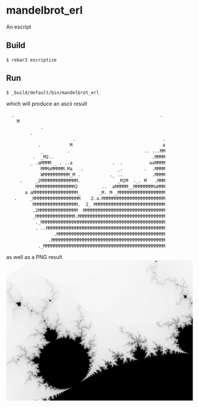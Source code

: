 mandelbrot_erl
==============

An escript

Build
-----

    $ rebar3 escriptize

Run
---

    $ _build/default/bin/mandelbrot_erl

                                                            
which will produce an ascii result                                                             
```
  .                                                       . 
    M                                                       
             .                                              
         .                                                  
                         .                                 .
            .           M                                  a
             _         .                            .. ...MM
          .  _M2..                                     .MMMM
         _ .aMMMM _ . ..a               .  .          aaMMMM
             MMMaMMMMM.Ma   .             _.        .  .MMMM
             WMMMMMMMMMM_M .           ._ ..           .MMMM
     .     _2MMMMMMMMMMMMMM.              _M2M  ._. M   .MMM
           MMMMMMMMMMMMMMM2         ..  aMMMMM__MMMMMMMMaMMM
       a aMMMMMMMMMMMMMMMMM_       _M. M _MMMMMMMMMMMMMMMMMM
   .     _MMMMMMMMMMMMMMMMMM    2.a.MMMMMMMMMMMMMMMMMMMMMMMM
          MMMMMMMMMMMMMMMMM.  2_ MMMMMMMMMMMMMMMMMMMMMMMMMMM
          .2MMMMMMMMMMMMMMM  MMMMMMMMMMMMMMMMMMMMMMMMMMMMMMM
          _MMMMMMMMMMMMMMM.MMMMMMMMMMMMMMMMMMMMMMMMMMMMMMMMM
           ._MMMMMMMMMMMMMMMMMMMMMMMMMMMMMMMMMMMMMMMMMMMMMMM
           . ..MMMMMMMMMMMMMMMMMMMMMMMMMMMMMMMMMMMMMMMMMMMMM
                  .MMMMMMMMMMMMMMMMMMMMMMMMMMMMMMMMMMMMMMMMM
                .MMMMMMMMMMMMMMMMMMMMMMMMMMMMMMMMMMMMMMMMMMM
            ._MMMMMMMMMMMMMMMMMMMMMMMMMMMMMMMMMMMMMMMMMMMMMM
```

as well as a PNG result
![PNG](https://raw.githubusercontent.com/jesper-olsen/mandelbrot_erl/main/mandelbrot.png) 

